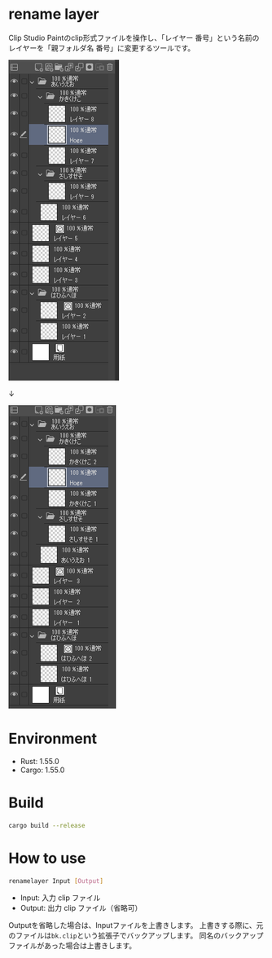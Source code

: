 # rename layer

Clip Studio Paintのclip形式ファイルを操作し、「レイヤー 番号」という名前のレイヤーを「親フォルダ名 番号」に変更するツールです。

![](docs/images/sample1.png)

↓

![](docs/images/sample2.png)

# Environment

- Rust: 1.55.0
- Cargo: 1.55.0

# Build

```sh
cargo build --release
```


# How to use

```sh
renamelayer Input [Output]
```

- Input: 入力 clip ファイル
- Output: 出力 clip ファイル（省略可）

Outputを省略した場合は、Inputファイルを上書きします。
上書きする際に、元のファイルは`bk.clip`という拡張子でバックアップします。
同名のバックアップファイルがあった場合は上書きします。

